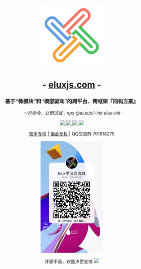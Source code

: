 <div align="center">
  <img src="docs/.vuepress/public/images/logo-icon-rotate.svg" alt="elux" width="200" />
  <h1>
    - <a href="https://eluxjs.com">eluxjs.com</a> -
  </h1>
  <h3>基于“微模块”和“模型驱动”的跨平台、跨框架『同构方案』</h3>
  <p>
    <em>一行命令，立即试试：npx @elux/cli-init elux-init</em>
  </p>
  <a href="https://www.npmjs.com/package/@elux/cli">
    <img src="https://img.shields.io/node/v/@elux/cli.svg?style=flat-square" />
  </a>
  <a href="https://www.npmjs.com/package/@elux/core">
    <img src="https://img.shields.io/npm/v/@elux/core.svg?style=flat-square" />
  </a>
  <a href="https://www.npmjs.com/package/@elux/core">
    <img src="https://img.shields.io/npm/l/@elux/core.svg?style=flat-square" />
  </a>
  <a href="https://www.npmjs.com/package/@elux/core">
    <img src="https://img.shields.io/npm/dt/@elux/core.svg?style=flat-square" />
  </a>
  <p></p>
  <p>
    <a href="https://www.zhihu.com/column/c_1518022622268448768" target="_blank">知乎专栏</a><span> | </span><a href="https://juejin.cn/column/7106899933537501221" target="_blank">掘金专栏</a><span> | </span><label>QQ交流群 701818275</label>
  </p>
  <p><img src="docs/.vuepress/public/images/qq.jpg" alt="elux" width="200" /></p>
  <p>
    <span>开源不易，欢迎点赞支持</span>
    <a href="https://github.com/hiisea/elux">
      <img src="https://img.shields.io/github/stars/hiisea/elux?style=social" />
    </a>
  </p>
</div>
